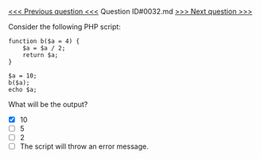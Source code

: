 [<<< Previous question <<<](0031.md)  Question ID#0032.md  [>>> Next question >>>](0033.md) 

Consider the following PHP script:
```[object Object]
function b($a = 4) {
    $a = $a / 2;
    return $a;
}

$a = 10;
b($a);
echo $a;
```
What will be the output?

- [x] 10
- [ ] 5
- [ ] 2
- [ ] The script will throw an error message.
